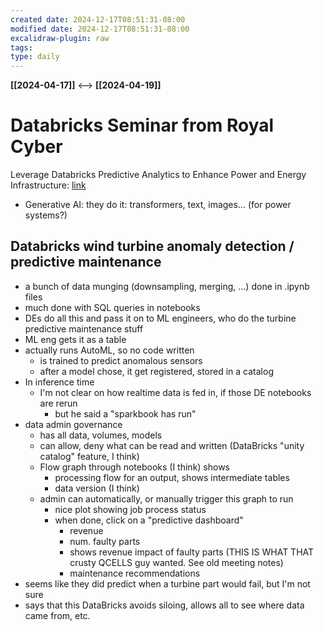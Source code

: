 ```yaml
---
created date: 2024-12-17T08:51:31-08:00
modified date: 2024-12-17T08:51:31-08:00
excalidraw-plugin: raw
tags: 
type: daily
---
```

**[[2024-04-17]]**  <-->  **[[2024-04-19]]**

# Databricks Seminar from Royal Cyber
Leverage Databricks Predictive Analytics to Enhance Power and Energy Infrastructure: [link](https://global.gotowebinar.com/join/3368453265561101910/888484739)

- Generative AI: they do it: transformers, text, images... (for power systems?)
## Databricks wind turbine anomaly detection / predictive maintenance
- a bunch of data munging (downsampling, merging, ...) done in .ipynb files
- much done with SQL queries in notebooks
- DEs do all this and pass it on to ML engineers, who do the turbine predictive maintenance stuff
- ML eng gets it as a table
- actually runs AutoML, so no code written
	- is trained to predict anomalous sensors
	- after a model chose, it get registered, stored in a catalog
- In inference time
	- I'm not clear on how realtime data is fed in, if those DE notebooks are rerun
		- but he said a "sparkbook has run"
- data admin governance
	- has all data, volumes, models
	- can allow, deny what can be read and written (DataBricks "unity catalog" feature, I think)
	- Flow graph through notebooks (I think) shows
		- processing flow for an output, shows intermediate tables
		- data version (I think)
	- admin can automatically, or manually trigger this graph to run
		- nice plot showing job process status
		- when done, click on a "predictive dashboard"
			- revenue
			- num. faulty parts
			- shows revenue impact of faulty parts (THIS IS WHAT THAT crusty QCELLS guy wanted.  See old meeting notes)
			- maintenance recommendations
- seems like they did predict when a turbine part would fail, but I'm not sure
- says that this DataBricks avoids siloing, allows all to see where data came from, etc.

